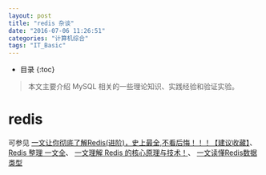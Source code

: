 ```yaml
---
layout: post
title: "redis 杂谈"
date: "2016-07-06 11:26:51"
categories: "计算机综合"
tags: "IT_Basic"
---
```



* 目录
{:toc}

> 本文主要介绍 MySQL 相关的一些理论知识、实践经验和验证实验。





# redis

可参见 [一文让你彻底了解Redis(进阶)，史上最全,不看后悔！！！【建议收藏】](https://blog.csdn.net/m0_50662680/article/details/111039927)、
[Redis 整理 一文全](https://segmentfault.com/a/1190000022922176)、
[一文理解 Redis 的核心原理与技术！](https://www.cnblogs.com/shoshana-kong/p/14832528.html)、
[一文读懂Redis数据类型](https://blog.51cto.com/u_11239407/2930728)
